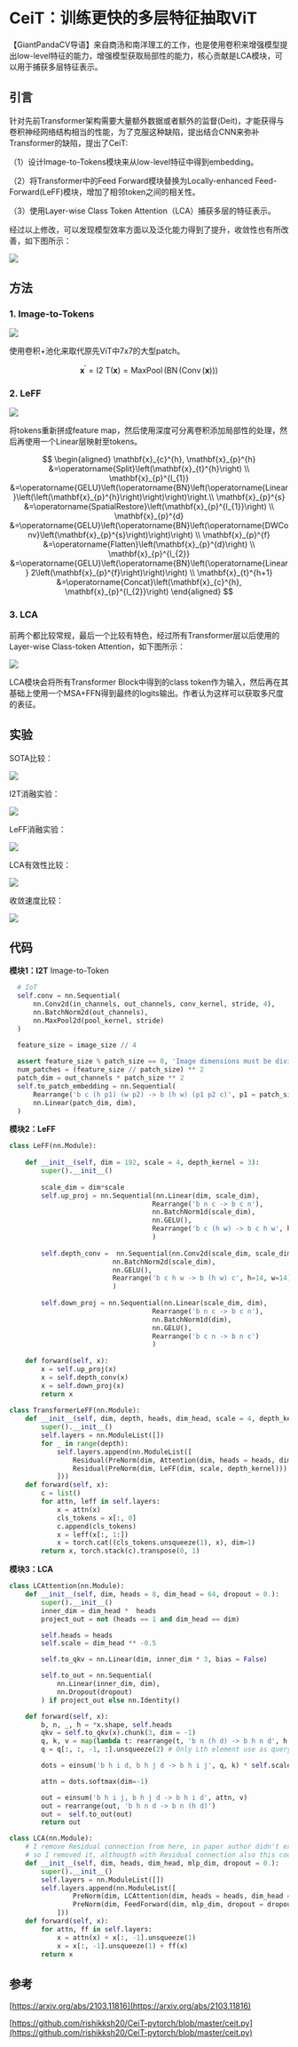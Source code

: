 # CeiT：训练更快的多层特征抽取ViT

【GiantPandaCV导语】来自商汤和南洋理工的工作，也是使用卷积来增强模型提出low-level特征的能力，增强模型获取局部性的能力，核心贡献是LCA模块，可以用于捕获多层特征表示。



## 引言

针对先前Transformer架构需要大量额外数据或者额外的监督(Deit)，才能获得与卷积神经网络结构相当的性能，为了克服这种缺陷，提出结合CNN来弥补Transformer的缺陷，提出了CeiT:

（1）设计Image-to-Tokens模块来从low-level特征中得到embedding。

（2）将Transformer中的Feed Forward模块替换为Locally-enhanced Feed-Forward(LeFF)模块，增加了相邻token之间的相关性。

（3）使用Layer-wise Class Token Attention（LCA）捕获多层的特征表示。

经过以上修改，可以发现模型效率方面以及泛化能力得到了提升，收敛性也有所改善，如下图所示：

![](https://img-blog.csdnimg.cn/9780a125da4047b98f28b4b6370f8550.png?x-oss-process=image/watermark,type_d3F5LXplbmhlaQ,shadow_50,text_Q1NETiBAKnBwcnAq,size_8,color_FFFFFF,t_70,g_se,x_16)

## 方法



### 1. Image-to-Tokens

![](https://img-blog.csdnimg.cn/088299a0e1164687a5fecd687a6ca335.png?x-oss-process=image/watermark,type_d3F5LXplbmhlaQ,shadow_50,text_Q1NETiBAKnBwcnAq,size_20,color_FFFFFF,t_70,g_se,x_16)

使用卷积+池化来取代原先ViT中7x7的大型patch。

$$
\mathbf{x}^{\prime}=\mathrm{I} 2 \mathrm{~T}(\mathbf{x})=\operatorname{MaxPool}(\operatorname{BN}(\operatorname{Conv}(\mathbf{x})))
$$


### 2. LeFF

![](https://img-blog.csdnimg.cn/3e3e6cc8be1742a1a76864d37f0aa973.png?x-oss-process=image/watermark,type_d3F5LXplbmhlaQ,shadow_50,text_Q1NETiBAKnBwcnAq,size_8,color_FFFFFF,t_70,g_se,x_16)

将tokens重新拼成feature map，然后使用深度可分离卷积添加局部性的处理，然后再使用一个Linear层映射至tokens。

$$
\begin{aligned}
\mathbf{x}_{c}^{h}, \mathbf{x}_{p}^{h} &=\operatorname{Split}\left(\mathbf{x}_{t}^{h}\right) \\
\mathbf{x}_{p}^{l_{1}} &=\operatorname{GELU}\left(\operatorname{BN}\left(\operatorname{Linear}\left(\left(\mathbf{x}_{p}^{h}\right)\right)\right)\right.\\
\mathbf{x}_{p}^{s} &=\operatorname{SpatialRestore}\left(\mathbf{x}_{p}^{l_{1}}\right) \\
\mathbf{x}_{p}^{d} &=\operatorname{GELU}\left(\operatorname{BN}\left(\operatorname{DWConv}\left(\mathbf{x}_{p}^{s}\right)\right)\right) \\
\mathbf{x}_{p}^{f} &=\operatorname{Flatten}\left(\mathbf{x}_{p}^{d}\right) \\
\mathbf{x}_{p}^{l_{2}} &=\operatorname{GELU}\left(\operatorname{BN}\left(\operatorname{Linear} 2\left(\mathbf{x}_{p}^{f}\right)\right)\right) \\
\mathbf{x}_{t}^{h+1} &=\operatorname{Concat}\left(\mathbf{x}_{c}^{h}, \mathbf{x}_{p}^{l_{2}}\right)
\end{aligned}
$$


### 3. LCA

前两个都比较常规，最后一个比较有特色，经过所有Transformer层以后使用的Layer-wise Class-token Attention，如下图所示：

![](https://img-blog.csdnimg.cn/cc00ba533fe746edaa2064a1f306482e.png?x-oss-process=image/watermark,type_d3F5LXplbmhlaQ,shadow_50,text_Q1NETiBAKnBwcnAq,size_10,color_FFFFFF,t_70,g_se,x_16)

LCA模块会将所有Transformer Block中得到的class token作为输入，然后再在其基础上使用一个MSA+FFN得到最终的logits输出。作者认为这样可以获取多尺度的表征。



## 实验

SOTA比较：

![](https://img-blog.csdnimg.cn/c1e75dde51044e2f9db47f7a1b2d967c.png?x-oss-process=image/watermark,type_d3F5LXplbmhlaQ,shadow_50,text_Q1NETiBAKnBwcnAq,size_2,color_FFFFFF,t_70,g_se,x_16)

I2T消融实验：

![](https://img-blog.csdnimg.cn/9b570241dcc84ab688cc36088a07e415.png?x-oss-process=image/watermark,type_d3F5LXplbmhlaQ,shadow_50,text_Q1NETiBAKnBwcnAq,size_9,color_FFFFFF,t_70,g_se,x_16)

LeFF消融实验：

![](https://img-blog.csdnimg.cn/d4f2f16ff1374e33a341d2fdf86d20d0.png?x-oss-process=image/watermark,type_d3F5LXplbmhlaQ,shadow_50,text_Q1NETiBAKnBwcnAq,size_9,color_FFFFFF,t_70,g_se,x_16)

LCA有效性比较：

![](https://img-blog.csdnimg.cn/74c2fade4ed74d27a8081279fc7d4357.png)

收敛速度比较：

![](https://img-blog.csdnimg.cn/b7716eaa1a5a43338a424d8abd441136.png?x-oss-process=image/watermark,type_d3F5LXplbmhlaQ,shadow_50,text_Q1NETiBAKnBwcnAq,size_2,color_FFFFFF,t_70,g_se,x_16)



## 代码

**模块1：I2T** Image-to-Token

```Python
  # IoT
  self.conv = nn.Sequential(
      nn.Conv2d(in_channels, out_channels, conv_kernel, stride, 4),
      nn.BatchNorm2d(out_channels),
      nn.MaxPool2d(pool_kernel, stride)    
  )
  
  feature_size = image_size // 4

  assert feature_size % patch_size == 0, 'Image dimensions must be divisible by the patch size.'
  num_patches = (feature_size // patch_size) ** 2
  patch_dim = out_channels * patch_size ** 2
  self.to_patch_embedding = nn.Sequential(
      Rearrange('b c (h p1) (w p2) -> b (h w) (p1 p2 c)', p1 = patch_size, p2 = patch_size),
      nn.Linear(patch_dim, dim),
  )
```


**模块2：LeFF**

```Python
class LeFF(nn.Module):
    
    def __init__(self, dim = 192, scale = 4, depth_kernel = 3):
        super().__init__()
        
        scale_dim = dim*scale
        self.up_proj = nn.Sequential(nn.Linear(dim, scale_dim),
                                    Rearrange('b n c -> b c n'),
                                    nn.BatchNorm1d(scale_dim),
                                    nn.GELU(),
                                    Rearrange('b c (h w) -> b c h w', h=14, w=14)
                                    )
        
        self.depth_conv =  nn.Sequential(nn.Conv2d(scale_dim, scale_dim, kernel_size=depth_kernel, padding=1, groups=scale_dim, bias=False),
                          nn.BatchNorm2d(scale_dim),
                          nn.GELU(),
                          Rearrange('b c h w -> b (h w) c', h=14, w=14)
                          )
        
        self.down_proj = nn.Sequential(nn.Linear(scale_dim, dim),
                                    Rearrange('b n c -> b c n'),
                                    nn.BatchNorm1d(dim),
                                    nn.GELU(),
                                    Rearrange('b c n -> b n c')
                                    )
        
    def forward(self, x):
        x = self.up_proj(x)
        x = self.depth_conv(x)
        x = self.down_proj(x)
        return x
        
class TransformerLeFF(nn.Module):
    def __init__(self, dim, depth, heads, dim_head, scale = 4, depth_kernel = 3, dropout = 0.):
        super().__init__()
        self.layers = nn.ModuleList([])
        for _ in range(depth):
            self.layers.append(nn.ModuleList([
                Residual(PreNorm(dim, Attention(dim, heads = heads, dim_head = dim_head, dropout = dropout))),
                Residual(PreNorm(dim, LeFF(dim, scale, depth_kernel)))
            ]))
    def forward(self, x):
        c = list()
        for attn, leff in self.layers:
            x = attn(x)
            cls_tokens = x[:, 0]
            c.append(cls_tokens)
            x = leff(x[:, 1:])
            x = torch.cat((cls_tokens.unsqueeze(1), x), dim=1) 
        return x, torch.stack(c).transpose(0, 1)
```


**模块3：LCA**

```Python
class LCAttention(nn.Module):
    def __init__(self, dim, heads = 8, dim_head = 64, dropout = 0.):
        super().__init__()
        inner_dim = dim_head *  heads
        project_out = not (heads == 1 and dim_head == dim)

        self.heads = heads
        self.scale = dim_head ** -0.5

        self.to_qkv = nn.Linear(dim, inner_dim * 3, bias = False)

        self.to_out = nn.Sequential(
            nn.Linear(inner_dim, dim),
            nn.Dropout(dropout)
        ) if project_out else nn.Identity()

    def forward(self, x):
        b, n, _, h = *x.shape, self.heads
        qkv = self.to_qkv(x).chunk(3, dim = -1)
        q, k, v = map(lambda t: rearrange(t, 'b n (h d) -> b h n d', h = h), qkv)
        q = q[:, :, -1, :].unsqueeze(2) # Only Lth element use as query

        dots = einsum('b h i d, b h j d -> b h i j', q, k) * self.scale

        attn = dots.softmax(dim=-1)

        out = einsum('b h i j, b h j d -> b h i d', attn, v)
        out = rearrange(out, 'b h n d -> b n (h d)')
        out =  self.to_out(out)
        return out

class LCA(nn.Module):
    # I remove Residual connection from here, in paper author didn't explicitly mentioned to use Residual connection, 
    # so I removed it, althougth with Residual connection also this code will work.
    def __init__(self, dim, heads, dim_head, mlp_dim, dropout = 0.):
        super().__init__()
        self.layers = nn.ModuleList([])
        self.layers.append(nn.ModuleList([
                PreNorm(dim, LCAttention(dim, heads = heads, dim_head = dim_head, dropout = dropout)),
                PreNorm(dim, FeedForward(dim, mlp_dim, dropout = dropout))
            ]))
    def forward(self, x):
        for attn, ff in self.layers:
            x = attn(x) + x[:, -1].unsqueeze(1)
            x = x[:, -1].unsqueeze(1) + ff(x)
        return x
```




## 参考

[https://arxiv.org/abs/2103.11816](https://arxiv.org/abs/2103.11816)

[https://github.com/rishikksh20/CeiT-pytorch/blob/master/ceit.py](https://github.com/rishikksh20/CeiT-pytorch/blob/master/ceit.py)



